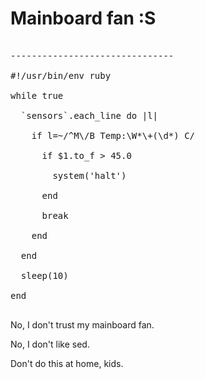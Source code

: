 # Mainboard fan :S

<pre class="code">

-------------------------------

#!/usr/bin/env ruby

while true

  `sensors`.each_line do |l| 

    if l=~/^M\/B Temp:\W*\+(\d*) C/

      if $1.to_f &gt; 45.0

        system(&apos;halt&apos;)

      end

      break

    end

  end

  sleep(10)

end

</pre>



No, I don't trust my mainboard fan.



No, I don't like sed.



Don't do this at home, kids.